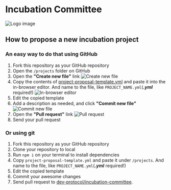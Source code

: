 # Incubation Committee

![Logo image](https://raw.githubusercontent.com/dev-protocol/incubation-committee/main/assets/logo.png)

## How to propose a new incubation project

### An easy way to do that using GitHub

1. Fork this repository as your GitHub repository
2. Open the `/projects` folder on GitHub
3. Open the **"Create new file"** link ![Create new file](https://i.imgur.com/FZITkEM.png)
4. Copy the contents of [project-proposal-template.yml](https://github.com/dev-protocol/incubation-committee/blob/main/project-proposal-template.yml) and paste it into the in-browser editor. And name to the file, like `PROJECT_NAME.yml`(_**.yml**_ required!) ![In-browser editor](https://i.imgur.com/FA90G8F.png)
5. Edit the copied template
6. Add a description as needed, and click **"Commit new file"** ![Commit new file](https://i.imgur.com/ToZhVwa.png)
7. Open the **"Pull request"** link ![Pull request](https://i.imgur.com/OXjXNBU.png)
8. Send your pull request

### Or using git

1. Fork this repository as your GitHub repository
2. Clone your repository to local
3. Run `npm i` on your terminal to install dependencies
4. Copy `project-proposal-template.yml` and paste it under `/projects`. And name to the file, like `PROJECT_NAME.yml`(_**.yml**_ required!)
5. Edit the copied template
6. Commit your awesome changes
7. Send pull request to [dev-protocol/incubation-committee](https://github.com/dev-protocol/incubation-committee).
